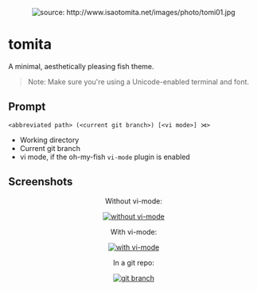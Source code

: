 <p align="center">
  <img src="https://github.com/daveyarwood/tomita/blob/master/img/tomita.jpg?raw=true" alt="source: http://www.isaotomita.net/images/photo/tomi01.jpg" title="isao tomita" />
</p>

# tomita

A minimal, aesthetically pleasing fish theme.

> Note: Make sure you're using a Unicode-enabled terminal and font.

## Prompt

    <abbreviated path> (<current git branch>) [<vi mode>] ⋊>

* Working directory
* Current git branch
* vi mode, if the oh-my-fish `vi-mode` plugin is enabled

## Screenshots

<center>

Without vi-mode:

<a href="https://github.com/daveyarwood/tomita/blob/master/img/1.png?raw=true">
  <img src="https://github.com/daveyarwood/tomita/blob/master/img/1.png?raw=true" alt="without vi-mode" />
</a>

With vi-mode:

<a href="https://github.com/daveyarwood/tomita/blob/master/img/2.png?raw=true">
  <img src="https://github.com/daveyarwood/tomita/blob/master/img/2.png?raw=true" alt="with vi-mode" />
</a>

In a git repo:

<a href="https://github.com/daveyarwood/tomita/blob/master/img/3.png?raw=true">
  <img src="https://github.com/daveyarwood/tomita/blob/master/img/3.png?raw=true" alt="git branch" />
</a>

</center>

